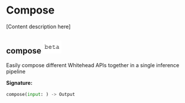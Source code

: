# Compose

\[Content description here\]

## compose ![beta](../.gitbook/assets/beta-text.png)

Easily compose different Whitehead APIs together in a single inference pipeline

**Signature:**

```python
compose(input: ) -> Output
```

